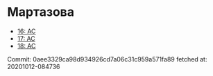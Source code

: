 # Мартазова
- [16: AC](16.md)
- [17: AC](17.md)
- [18: AC](18.md)

Commit: 0aee3329ca98d934926cd7a06c31c959a571fa89
 fetched at: 20201012-084736

